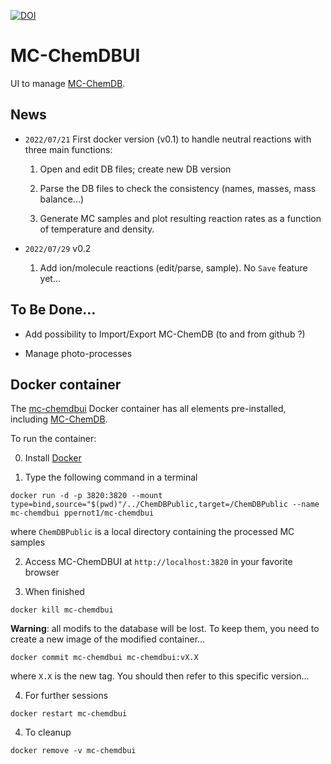 [![DOI](https://zenodo.org/badge/515063130.svg)](https://zenodo.org/badge/latestdoi/515063130)

# MC-ChemDBUI

UI to manage [MC-ChemDB](https://github.com/ppernot/MC-ChemDB).

## News

* `2022/07/21` First docker version (v0.1) to handle neutral reactions with three main functions:

    1. Open and edit DB files; create new DB version

    2. Parse the DB files to check the consistency (names, masses, mass balance...)
    
    3. Generate MC samples and plot resulting reaction rates as a function of temperature
    and density.

* `2022/07/29` v0.2

    1. Add ion/molecule reactions (edit/parse, sample). No `Save` feature yet...
    
## To Be Done...

* Add possibility to Import/Export MC-ChemDB (to and from github ?)

* Manage photo-processes


## Docker container

The [mc-chemdbui](https://hub.docker.com/repository/docker/ppernot1/mc-chemdbui)
Docker container has all elements pre-installed, including [MC-ChemDB](https://github.com/ppernot/MC-ChemDB).

To run the container:

0. Install [Docker](https://www.docker.com/products/docker-desktop)

1. Type the following command in a terminal
```
docker run -d -p 3820:3820 --mount type=bind,source="$(pwd)"/../ChemDBPublic,target=/ChemDBPublic --name mc-chemdbui ppernot1/mc-chemdbui
```
where `ChemDBPublic` is a local directory containing the processed MC samples

2. Access MC-ChemDBUI at `http://localhost:3820` in your favorite browser

3. When finished
```
docker kill mc-chemdbui
```
__Warning__: all modifs to the database will be lost. To keep them,
you need to create a new image of the modified container...
```
docker commit mc-chemdbui mc-chemdbui:vX.X
```
where `X.X` is the new tag. 
You should then refer to this specific version... 

4. For further sessions
```
docker restart mc-chemdbui
```

4. To cleanup
```
docker remove -v mc-chemdbui
```
